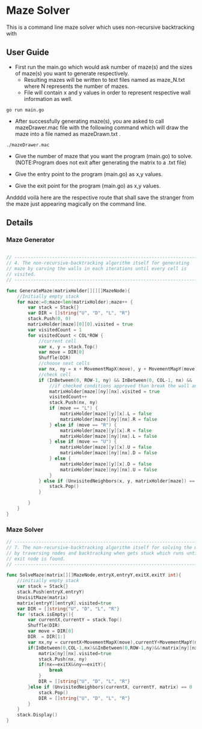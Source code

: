 # Maze Solver
This is a command line maze solver which uses non-recursive backtracking with 

## User Guide

- First run the main.go which would ask number of maze(s) and the sizes of maze(s) you want to generate respectively.
  - Resulting mazes will be written to text files named as maze_N.txt where N represents the number of mazes.
  - File will contain x and y values in order to represent respective wall information as well.
  
```
go run main.go
```

- After successfully generating maze(s), you are asked to call mazeDrawer.mac file with the following command 
  which will draw the maze into a file named as mazeDrawn.txt .
  
```
./mazeDrawer.mac
```

- Give the number of maze that you want the program (main.go) to solve. 
  (NOTE:Program does not exit after generating the matrix to a .txt file)

- Give the entry point to the program (main.go) as x,y values.

- Give the exit point for the program (main.go) as x,y values.

Andddd voilà here are the respective route that shall save the stranger from the maze just appearing magically on the command line.

## Details

### Maze Generator
```go

// --------------------------------------------------------------------
// 4. The non-recursive-backtracking algorithm itself for generating
// maze by carving the walls in each iterations until every cell is
// visited.
// --------------------------------------------------------------------

func GenerateMaze(matrixHolder[][][]MazeNode){
	//Initially empty stack
	for maze:=0;maze<len(matrixHolder);maze++ {
		var stack = Stack{}
		var DIR = []string{"U", "D", "L", "R"}
		stack.Push(0, 0)
		matrixHolder[maze][0][0].visited = true
		var visitedCount = 1
		for visitedCount < COL*ROW {
			//current cell
			var x, y = stack.Top()
			var move = DIR[0]
			Shuffle(DIR)
			//choose next cells
			var nx, ny = x + MovementMapX(move), y + MovementMapY(move)
			//check cell
			if (InBetween(0, ROW-1, ny) && InBetween(0, COL-1, nx) && !matrixHolder[maze][ny][nx].visited) {
				//if checked conditions approved than break the wall and add the node
				matrixHolder[maze][ny][nx].visited = true
				visitedCount++
				stack.Push(nx, ny)
				if (move == "L") {
					matrixHolder[maze][y][x].L = false
					matrixHolder[maze][ny][nx].R = false
				} else if (move == "R") {
					matrixHolder[maze][y][x].R = false
					matrixHolder[maze][ny][nx].L = false
				} else if (move == "U") {
					matrixHolder[maze][y][x].U = false
					matrixHolder[maze][ny][nx].D = false
				} else {
					matrixHolder[maze][y][x].D = false
					matrixHolder[maze][ny][nx].U = false
				}
			} else if (UnvisitedNeighbors(x, y, matrixHolder[maze]) == 0) {
				stack.Pop()
			}

		}
	}
}
```
### Maze Solver
```go
// --------------------------------------------------------------------
// 7. The non-recursive-backtracking algorithm itself for solving the maze
// by traversing nodes and backtracking when gets stuck which runs until
// exit node is found.
// --------------------------------------------------------------------

func SolveMaze(matrix[][]MazeNode,entryX,entryY,exitX,exitY int){
	//initially empty stack
	var stack = Stack{}
	stack.Push(entryX,entryY)
	UnvisitMaze(matrix)
	matrix[entryY][entryX].visited=true
	var DIR = []string{"U", "D", "L", "R"}
	for !stack.isEmpty(){
		var currentX,currentY = stack.Top()
		Shuffle(DIR)
		var move = DIR[0]
		DIR  = DIR[1:]
		var nx,ny = currentX+MovementMapX(move),currentY+MovementMapY(move)
		if(InBetween(0,COL-1,nx)&&InBetween(0,ROW-1,ny)&&!matrix[ny][nx].visited&&RouteAllowed(matrix[currentY][currentX],move)){
			matrix[ny][nx].visited=true
			stack.Push(nx, ny)
			if(nx==exitX&&ny==exitY){
				break
			}
			DIR = []string{"U", "D", "L", "R"}
		}else if (UnvisitedNeighbors(currentX, currentY, matrix) == 0 || len(DIR)==0) {
			stack.Pop()
			DIR = []string{"U", "D", "L", "R"}
		}
	}
	stack.Display()
}
```
